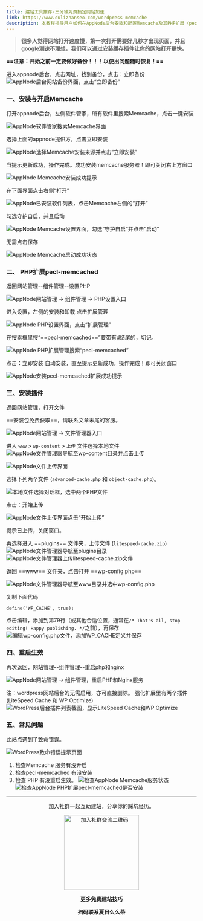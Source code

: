 ```yaml
---
title: 建站工具推荐-三分钟免费搞定网站加速
link: https://www.dulizhanseo.com/wordpress-memcache
description: 本教程指导用户如何在AppNode后台安装和配置Memcache及其PHP扩展（pecl-memcached），并通过上传特定文件到WordPress网站目录来启用对象缓存，从而显著提升网站加载速度。教程包含详细步骤、截图和常见问题排查方法。
---
```


> **很多人觉得网站打开速度慢，第一次打开需要好几秒才出现页面，并且google测速不理想，我们可以通过安装缓存插件让你的网站打开更快。**

**==注意：开始之前一定要做好备份！！！以便出问题随时恢复！==**

进入appnode后台，点击网址，找到备份，点击：立即备份
![AppNode后台网站备份界面，点击“立即备份”](https://cos.files.maozhishi.com/小书匠/1702359632343.png)

### 一、安装与开启Memcache 

打开appnode后台，左侧软件管家，所有软件里搜索Memcache，点击一键安装

![AppNode软件管家搜索Memcache界面](https://cos.files.maozhishi.com/小书匠/1702359632344.png)

选择上面的appnode提供方，点击立即安装

![AppNode选择Memcache安装来源并点击“立即安装”](https://cos.files.maozhishi.com/小书匠/1702359632345.png)

当提示更新成功，操作完成。成功安装memcache服务器！即可关闭右上方窗口

![AppNode Memcache安装成功提示](https://cos.files.maozhishi.com/小书匠/1702359632346.png)

在下面界面点击右侧“打开”

![AppNode已安装软件列表，点击Memcache右侧的“打开”](https://cos.files.maozhishi.com/小书匠/1702359632347.png)

勾选守护自启，并且启动

![AppNode Memcache设置界面，勾选“守护自启”并点击“启动”](https://cos.files.maozhishi.com/小书匠/1702359632348.png)

无需点击保存

![AppNode Memcache启动成功状态](https://cos.files.maozhishi.com/小书匠/1702359632349.png)

### 二、 PHP扩展pecl-memcached 

返回网站管理--组件管理--设置PHP

![AppNode网站管理 -> 组件管理 -> PHP设置入口](https://cos.files.maozhishi.com/小书匠/1702359632350.png)

进入设置，左侧的安装和卸载 点击扩展管理

![AppNode PHP设置界面，点击“扩展管理”](https://cos.files.maozhishi.com/小书匠/1702359632351.png)

在搜索框里搜“==pecl-memcached==”要带有d结尾的，切记。

![AppNode PHP扩展管理搜索“pecl-memcached”](https://cos.files.maozhishi.com/小书匠/1702359632352.png)

点击：立即安装 自动安装，直至提示更新成功，操作完成！即可关闭窗口

![AppNode安装pecl-memcached扩展成功提示](https://cos.files.maozhishi.com/小书匠/1702359632353.png)

### 三、安装插件 

返回网站管理，打开文件

==安装包免费获取==，请联系文章末尾的客服。

![AppNode网站管理 -> 文件管理器入口](https://cos.files.maozhishi.com/小书匠/1702359632354.png)

进入 `www` > `wp-content` > `上传` 文件选择本地文件
![AppNode文件管理器导航至wp-content目录并点击上传](https://cos.files.maozhishi.com/小书匠/1702359632355.png)

![AppNode文件上传界面](https://cos.files.maozhishi.com/小书匠/1702359632356.png)

选择下列两个文件 (`advanced-cache.php` 和 `object-cache.php`)。

![本地文件选择对话框，选中两个PHP文件](https://cos.files.maozhishi.com/小书匠/1702359632357.png)

点击：开始上传

![AppNode文件上传界面点击“开始上传”](https://cos.files.maozhishi.com/小书匠/1702359632358.png)

提示已上传，关闭窗口。

再选择进入 ==plugins== 文件夹，上传文件 (`litespeed-cache.zip`)
![AppNode文件管理器导航至plugins目录](https://cos.files.maozhishi.com/小书匠/1702359632359.png)
![AppNode文件管理器上传litespeed-cache.zip文件](https://cos.files.maozhishi.com/小书匠/1702359632360.png)

返回 ==www== 文件夹，点击打开 ==wp-config.php==

![AppNode文件管理器导航至www目录并选中wp-config.php](https://cos.files.maozhishi.com/小书匠/1702359632363.png)

复制下面代码

```plain
define('WP_CACHE', true);
```

点击编辑，添加到第79行（或其他合适位置，通常在`/* That's all, stop editing! Happy publishing. */`之前），再保存
![编辑wp-config.php文件，添加WP_CACHE定义并保存](https://cos.files.maozhishi.com/小书匠/1702359632364.png)

### 四、重启生效 

再次返回，网站管理--组件管理--重启php和nginx

![AppNode网站管理 -> 组件管理，重启PHP和Nginx服务](https://cos.files.maozhishi.com/小书匠/1702359632410.png)

注：wordpress网站后台的无需启用，亦可直接删除。
强化扩展里有两个插件 (LiteSpeed Cache 和 WP Optimize)
![WordPress后台插件列表截图，显示LiteSpeed Cache和WP Optimize](https://cos.files.maozhishi.com/小书匠/1702359632419.png)

### 五、常见问题 

此站点遇到了致命错误。

![WordPress致命错误提示页面](https://cos.files.maozhishi.com/小书匠/1702359632420.png)

1.  检查Memcache 服务有没开启
2.  检查pecl-memcached 有没安装
3.  检查 PHP 有没重启生效。
    ![检查AppNode Memcache服务状态](https://cos.files.maozhishi.com/小书匠/1702359632421.png)
    ![检查AppNode PHP扩展pecl-memcached是否安装](https://cos.files.maozhishi.com/小书匠/1702359632422.png)

---

<p style="text-align: center;">加入社群一起互助建站，分享你的踩坑经历。</p>
<p style="text-align: center;"><img src="https://cos.files.maozhishi.com/public/attachments/lfx/1670844224159.png" width="198" alt="加入社群交流二维码" /></p>
<p style="text-align: center;"><strong>更多免费建站技巧</strong></p>
<p style="text-align: center;"><strong>扫码联系夏日么么茶</strong></p>
